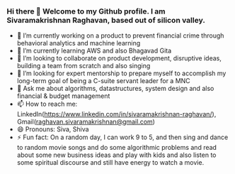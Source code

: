 ### Hi there 👋 Welcome to my Github profile. I am Sivaramakrishnan Raghavan, based out of silicon valley.

<!--
**raghavan-sivaramakrishnan/raghavan-sivaramakrishnan** is a ✨ _special_ ✨ repository because its `README.md` (this file) appears on your GitHub profile. -->

- 🔭 I’m currently working on a product to prevent financial crime through behavioral analytics and machine learning
- 🌱 I’m currently learning AWS and also Bhagavad Gita
- 👯 I’m looking to collaborate on product development, disruptive ideas, building a team from scratch and also singing
- 🤔 I’m looking for expert mentorship to prepare myself to accomplish my long-term goal of being a C-suite servant leader for a MNC
- 💬 Ask me about algorithms, datastructures, system design and also financial & budget management
- 📫 How to reach me: LinkedIn(https://www.linkedin.com/in/sivaramakrishnan-raghavan/), Gmail(raghavan.sivaramakrishnan@gmail.com)
- 😄 Pronouns: Siva, Shiva
- ⚡ Fun fact: On a random day, I can work 9 to 5, and then sing and dance to random movie songs and do some algorithmic problems and read about some new business ideas and play with kids and also listen to some spiritual discourse and still have energy to watch a movie.
